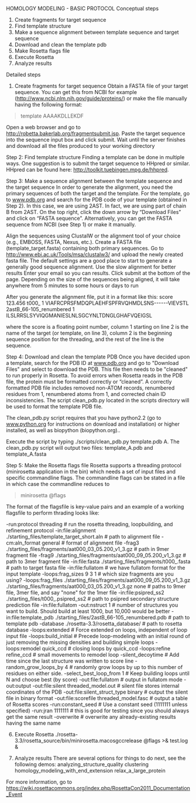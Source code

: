 HOMOLOGY MODELING - BASIC PROTOCOL
Conceptual steps
1. Create fragments for target sequence
2. Find template structure
3. Make a sequence alignment between template sequence and target sequence
4. Download and clean the template pdb
5. Make Rosetta flags file
6. Execute Rosetta
7. Analyze results

Detailed steps
1. Create fragments for target sequence
Obtain a FASTA file of your target sequence. You can get this from NCBI for example (http://www.ncbi.nlm.nih.gov/guide/proteins/) or make the file manually having the following format:
>template
AAAAKDLLEKDF

Open a web browser and go to http://robetta.bakerlab.org/fragmentsubmit.jsp. Paste the target sequence into the sequence input box and click submit. Wait until the server finishes and download all the files produced to your working directory

Step 2: Find template structure
Finding a template can be done in multiple ways. One suggestion is to submit the target sequence to HHpred or similar. HHpred can be found here: http://toolkit.tuebingen.mpg.de/hhpred.

Step 3: Make a sequence alignment between the template sequence and the target sequence
In order to generate the alignment, you need the primary sequences of both the target and the template. For the template, go to www.pdb.org and search for the PDB code of your template (obtained in Step 2). In this case, we are using 2AST.  In fact, we are using part of chain B from 2AST. On the top right, click the down arrow by “Download Files” and click on “FASTA sequence”. Alternatively, you can get the FASTA sequence from NCBI (see Step 1) or make it manually.

Align the sequences using ClustalW  or the alignment tool of your choice (e.g., EMBOSS, FASTA, Nexus, etc.). Create a FASTA file (template_target.fasta) containing both primary sequences. Go to http://www.ebi.ac.uk/Tools/msa/clustalw3/ and upload the newly created fasta file. The default settings are a good place to start to generate a generally good sequence alignment.  Use the slow alignment for better results Enter your email so you can results. Click submit at the bottom of the page. Depending on the size of the sequences being aligned, it will take anywhere from 5 minutes to some hours or days to run

After you generate the alignment file, put it in a format like this:
score 123.456
t000_			1 VIAFRCPRSFMDQPLAEHFSPFRVQHMDLSNS------VIEVSTL
2astB_66-105_renumbered	1 ILSLRRSLSYVIQGMANIESLNLSGCYNLTDNGLGHAFVQEIGSL

where the score is a floating point number, column 1 starting on line 2 is the name of the target (or template, on line 3), column 2 is the beginning sequence position for the threading, and the rest of the line is the sequence.

Step 4: Download and clean the template PDB
Once you have decided upon a template, search for the PDB ID at www.pdb.org and go to "Download Files" and select to download the PDB.  This file then needs to be "cleaned" to run properly in Rosetta. To avoid errors when Rosetta reads in the PDB file, the protein must be formatted correctly or “cleaned”. A correctly formatted PDB file includes removed non-ATOM records, renumbered residues from 1, renumbered atoms from 1, and corrected chain ID inconsistencies. The script clean_pdb.py located in the scripts directory will be used to format the template PDB file.

The clean_pdb.py script requires that you have python2.2 (go to www.python.org for instructions on download and installation) or higher installed, as well as biopython (biopython.org)..  

Execute the script by typing ./scripts/clean_pdb.py template.pdb A. The clean_pdb.py script will output two files: template_A.pdb and template_A.fasta

Step 5: Make the Rosetta flags file
Rosetta supports a threading protocol (minirosetta application in the bin) which needs a set of input files and specific commandline flags. The commandline flags can be stated in a file in which case the commandline reduces to 
>minirosetta @flags

The format of the flagsfile is key-value pairs and an example of a working flagsfile to perform thrading looks like:

-run:protocol threading # run the rosetta threading, loopbuilding, and refinement protocol
-in:file:alignment ./starting_files/template_target_short.aln # path to alignment file
-cm:aln_format general # format of alignment file
-frag3 ./starting_files/fragments/aat000_03_05.200_v1_3.gz # path in 9mer fragment file
-frag9 ./starting_files/fragments/aat000_09_05.200_v1_3.gz # path to 3mer fragment file
-in:file:fasta ./starting_files/fragments/t000_.fasta # path to target fasta file
-in:file:fullatom # we have fullatom format for the input template
-loops:frag_sizes 9 3 1 # which size fragments are you using?
-loops:frag_files ./starting_files/fragments/aat000_09_05.200_v1_3.gz ./starting_files/fragments/aat000_03_05.200_v1_3.gz none  # paths to 9mer file, 3mer file, and say "none" for the 1mer file
-in:file:psipred_ss2 ./starting_files/t000_.psipred_ss2 # path to psipred secondary structure prediction file
-in:file:fullatom
-out:nstruct 1 # number of structures you want to build.  Should build at least 1000, but 10,000 would be better
-in:file:template_pdb ./starting_files/2astB_66-105_renumbered.pdb # path to template pdb
-database ./rosetta-3.3/rosetta_database/ # path to rosetta database
-loops:extended # Force extended on loops, independent of loop input file
-loops:build_initial # Precede loop-modeling with an initial round of just removing the missing densities and building simple loops
-loops:remodel quick_ccd # closing loops by quick_ccd
-loops:refine refine_ccd # small movements to remodel loop
-silent_decoytime # Add time since the last structure was written to score line
-random_grow_loops_by 4 # randomly grow loops by up to this number of residues on either side.
-select_best_loop_from 1 # Keep building loops until N and choose best (by score)
-out:file:fullatom # output in fullatom mode
-out:output
-out:file:silent threaded_model.out # silent file stores internal coordinates of the PDB
-out:file:silent_struct_type binary # output the silent file in binary format
-out:file:scorefile threaded_model.fasc # output a table of Rosetta scores
-run:constant_seed # Use a constant seed (1111111 unless specified)
-run:jran 1111111 # this is good for testing since you should always get the same result
-overwrite # overwrite any already-existing results having the same name

6. Execute Rosetta
./rosetta-3.3/rosetta_source/bin/minirosetta.macosgccrelease @flags >& test.log &

7. Analyze results
There are several options for things to do next, see the following demos:
analyzing_structure_quality 
clustering 
homology_modeling_with_end_extension 
relax_a_large_protein 

For more information, go to https://wiki.rosettacommons.org/index.php/RosettaCon2011_Documentation_Event
